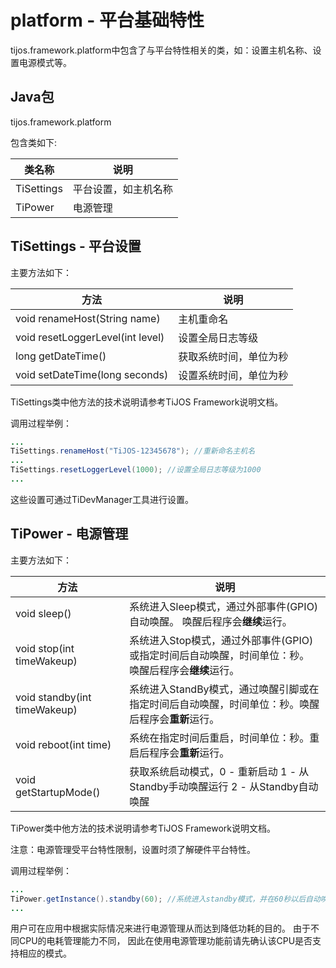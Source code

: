 # platform - 平台基础特性

tijos.framework.platform中包含了与平台特性相关的类，如：设置主机名称、设置电源模式等。

## Java包
tijos.framework.platform

包含类如下:

| 类名称        | 说明         |
| ---------- | ---------- |
| TiSettings | 平台设置，如主机名称 |
| TiPower    | 电源管理       |

## TiSettings - 平台设置

主要方法如下：

| 方法                               | 说明          |
| -------------------------------- | ----------- |
| void renameHost(String name)     | 主机重命名       |
| void resetLoggerLevel(int level) | 设置全局日志等级    |
| long getDateTime()               | 获取系统时间，单位为秒 |
| void setDateTime(long seconds)   | 设置系统时间，单位为秒 |

TiSettings类中他方法的技术说明请参考TiJOS Framework说明文档。

调用过程举例：

```java
...
TiSettings.renameHost("TiJOS-12345678"); //重新命名主机名
...
TiSettings.resetLoggerLevel(1000); //设置全局日志等级为1000
...
```
这些设置可通过TiDevManager工具进行设置。

## TiPower - 电源管理

主要方法如下：

| 方法                           | 说明                                       |
| ---------------------------- | ---------------------------------------- |
| void sleep()                 | 系统进入Sleep模式，通过外部事件(GPIO)自动唤醒。 唤醒后程序会**继续**运行。 |
| void stop(int timeWakeup)    | 系统进入Stop模式，通过外部事件(GPIO)或指定时间后自动唤醒，时间单位：秒。 唤醒后程序会**继续**运行。 |
| void standby(int timeWakeup) | 系统进入StandBy模式，通过唤醒引脚或在指定时间后自动唤醒，时间单位：秒。唤醒后程序会**重新**运行。 |
| void reboot(int time) | 系统在指定时间后重启，时间单位：秒。重启后程序会**重新**运行。 |
| void getStartupMode() | 获取系统启动模式，0 - 重新启动  1 - 从Standby手动唤醒运行 2 - 从Standby自动唤醒 |

TiPower类中他方法的技术说明请参考TiJOS Framework说明文档。

注意：电源管理受平台特性限制，设置时须了解硬件平台特性。

调用过程举例：

```java
...
TiPower.getInstance().standby(60); //系统进入standby模式，并在60秒以后自动唤醒。
...
```

用户可在应用中根据实际情况来进行电源管理从而达到降低功耗的目的。 由于不同CPU的电耗管理能力不同， 因此在使用电源管理功能前请先确认该CPU是否支持相应的模式。
